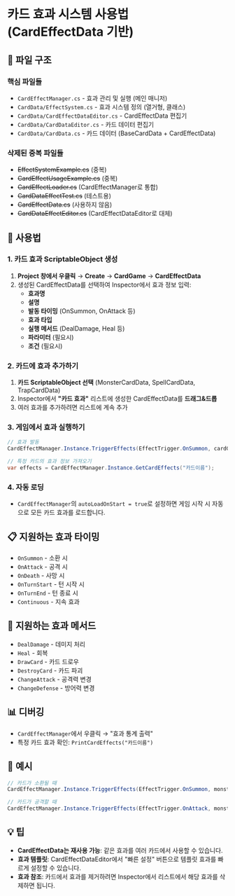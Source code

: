 # 카드 효과 시스템 사용법 (CardEffectData 기반)

## 📁 파일 구조

### 핵심 파일들
- `CardEffectManager.cs` - 효과 관리 및 실행 (메인 매니저)
- `CardData/EffectSystem.cs` - 효과 시스템 정의 (열거형, 클래스)
- `CardData/CardEffectDataEditor.cs` - CardEffectData 편집기
- `CardData/CardDataEditor.cs` - 카드 데이터 편집기
- `CardData/CardData.cs` - 카드 데이터 (BaseCardData + CardEffectData)

### 삭제된 중복 파일들
- ~~EffectSystemExample.cs~~ (중복)
- ~~CardEffectUsageExample.cs~~ (중복)
- ~~CardEffectLoader.cs~~ (CardEffectManager로 통합)
- ~~CardDataEffectTest.cs~~ (테스트용)
- ~~CardEffectData.cs~~ (사용하지 않음)
- ~~CardDataEffectEditor.cs~~ (CardEffectDataEditor로 대체)

## 🚀 사용법

### 1. 카드 효과 ScriptableObject 생성
1. **Project 창에서 우클릭** → **Create** → **CardGame** → **CardEffectData**
2. 생성된 CardEffectData를 선택하여 Inspector에서 효과 정보 입력:
   - **효과명**
   - **설명**
   - **발동 타이밍** (OnSummon, OnAttack 등)
   - **효과 타입**
   - **실행 메서드** (DealDamage, Heal 등)
   - **파라미터** (필요시)
   - **조건** (필요시)

### 2. 카드에 효과 추가하기
1. **카드 ScriptableObject 선택** (MonsterCardData, SpellCardData, TrapCardData)
2. Inspector에서 **"카드 효과"** 리스트에 생성한 CardEffectData를 **드래그&드롭**
3. 여러 효과를 추가하려면 리스트에 계속 추가

### 3. 게임에서 효과 실행하기
```csharp
// 효과 발동
CardEffectManager.Instance.TriggerEffects(EffectTrigger.OnSummon, cardGameObject);

// 특정 카드의 효과 정보 가져오기
var effects = CardEffectManager.Instance.GetCardEffects("카드이름");
```

### 4. 자동 로딩
- `CardEffectManager`의 `autoLoadOnStart = true`로 설정하면 게임 시작 시 자동으로 모든 카드 효과를 로드합니다.

## 📋 지원하는 효과 타이밍
- `OnSummon` - 소환 시
- `OnAttack` - 공격 시
- `OnDeath` - 사망 시
- `OnTurnStart` - 턴 시작 시
- `OnTurnEnd` - 턴 종료 시
- `Continuous` - 지속 효과

## 🔧 지원하는 효과 메서드
- `DealDamage` - 데미지 처리
- `Heal` - 회복
- `DrawCard` - 카드 드로우
- `DestroyCard` - 카드 파괴
- `ChangeAttack` - 공격력 변경
- `ChangeDefense` - 방어력 변경

## 📊 디버깅
- `CardEffectManager`에서 우클릭 → "효과 통계 출력"
- 특정 카드 효과 확인: `PrintCardEffects("카드이름")`

## 🎯 예시
```csharp
// 카드가 소환될 때
CardEffectManager.Instance.TriggerEffects(EffectTrigger.OnSummon, monsterCard);

// 카드가 공격할 때
CardEffectManager.Instance.TriggerEffects(EffectTrigger.OnAttack, monsterCard, targetCard);
```

## 💡 팁
- **CardEffectData는 재사용 가능**: 같은 효과를 여러 카드에서 사용할 수 있습니다.
- **효과 템플릿**: CardEffectDataEditor에서 "빠른 설정" 버튼으로 템플릿 효과를 빠르게 설정할 수 있습니다.
- **효과 참조**: 카드에서 효과를 제거하려면 Inspector에서 리스트에서 해당 효과를 삭제하면 됩니다. 
